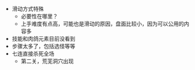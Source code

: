 - 滑动方式特殊
	- 必要性在哪里？
	- 上手难度有点高，可能也是滑动的原因，盘面比较小，因为可以公用的内容多
- 技能和肉鸽元素目前没看到
- 步骤太多了，包括选怪等等
- 七连直接杀死全场
	- 第二关，荒芜洞穴出现